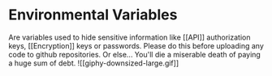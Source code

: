 # Environmental Variables
Are variables used to hide sensitive information like [[API]] authorization keys, [[Encryption]] keys or passwords. Please do this before uploading any code to github repositories. Or else... You'll die a miserable death of paying a huge sum of debt. ![[giphy-downsized-large.gif]]